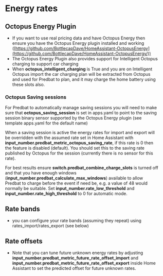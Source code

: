 # Energy rates

## Octopus Energy Plugin

- If you want to use real pricing data and have Octopus Energy then ensure you have the Octopus Energy plugin installed and working ([https://github.com/BottlecapDave/HomeAssistant-OctopusEnergy](https://github.com/BottlecapDave/HomeAssistant-OctopusEnergy/))
- The Octopus Energy Plugin also provides support for Intelligent Octopus charging to support car charging
- When **octopus_intelligent_charging** is True and you are on Intelligent Octopus import the car charging plan will be extracted from Octopus and used for Predbat to plan, and it may charge the home battery using these slots also.

### Octopus Saving sessions

For Predbat to automatically manage saving sessions you will need to make sure that **octopus_saving_session** is set in apps.yaml to point to the saving session binary sensor supported by the Octopus Energy plugin (see template apps.yaml for the default name)

When a saving session is active the energy rates for import and export will be overridden with the assumed rate set in Home Assistant with **input_number.predbat_metric_octopus_saving_rate**, if this rate is 0 then the feature is disabled (default). You should set this to the saving rate published by Octopus for the session (currently there is no sensor for this rate).

For best results ensure **switch.predbat_combine_charge_slots** is turned off and that you have enough windows (**input_number.predbat_calculate_max_windows**) available to allow Predbat to charge before the event if need be, e.g. a value of 48 would normally be suitable. Set **input_number.rate_low_threshold** and **input_number.rate_high_threshold** to 0 for automatic mode.

## Rate bands

- you can configure your rate bands (assuming they repeat) using rates_import/rates_export (see below)

## Rate offsets

- Note that you can tune future unknown energy rates by adjusting **input_number.predbat_metric_future_rate_offset_import** and **input_number.predbat_metric_future_rate_offset_export** inside Home Assistant to set the predicted offset for future unknown rates.
